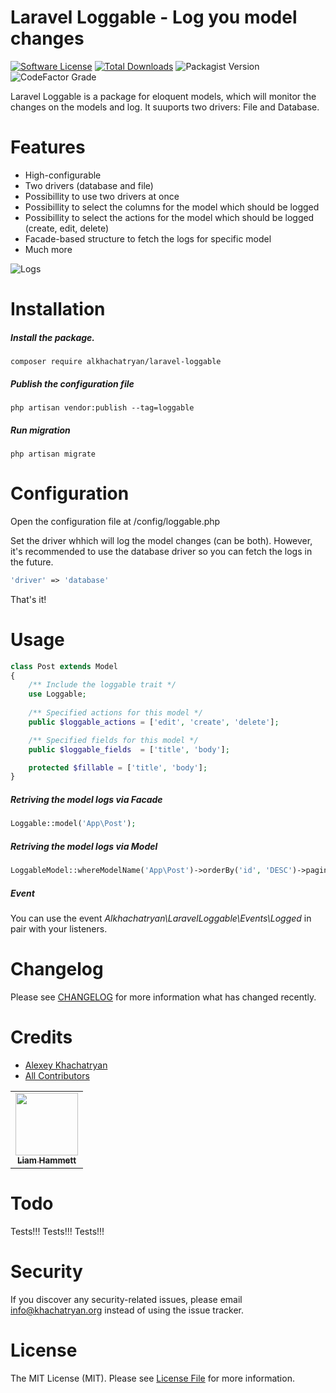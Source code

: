 # Laravel Loggable - Log you model changes

[![Software License](https://img.shields.io/badge/license-MIT-brightgreen.svg?style=flat-square)](LICENSE.md)
[![Total Downloads](https://img.shields.io/packagist/dt/alkhachatryan/laravel-loggable.svg?style=flat-square)](https://packagist.org/packages/alkhachatryan/laravel-loggable)
![Packagist Version](https://img.shields.io/packagist/v/alkhachatryan/laravel-loggable)
![CodeFactor Grade](https://img.shields.io/codefactor/grade/github/alkhachatryan/laravel-loggable)

Laravel Loggable is a package for eloquent models, which will monitor the changes on the models and log.
It suuports two drivers: File and Database.

# Features
- High-configurable
- Two drivers (database and file)
- Possibillity to use two drivers at once
- Possibillity to select the columns for the model which should be logged
- Possibillity to select the actions for the model which should be logged (create, edit, delete)
- Facade-based structure to fetch the logs for specific model
- Much more

![Logs](https://raw.githubusercontent.com/alkhachatryan/laravel-loggable/master/photo.jpg)

# Installation
##### Install the package.
`composer require alkhachatryan/laravel-loggable`

##### Publish the configuration file
`php artisan vendor:publish --tag=loggable`

##### Run migration
`php artisan migrate`

# Configuration
Open the configuration file at /config/loggable.php

Set the driver whhich will log the model changes (can be both).
However, it's recommended to use the database driver so you can fetch the logs in the future.
```php 
'driver' => 'database' 
```


That's it!

# Usage
```php 
class Post extends Model
{
    /** Include the loggable trait */
    use Loggable;
    
    /** Specified actions for this model */
    public $loggable_actions = ['edit', 'create', 'delete'];

    /** Specified fields for this model */
    public $loggable_fields  = ['title', 'body'];

    protected $fillable = ['title', 'body'];
}
```

##### Retriving the model logs via Facade
```php
Loggable::model('App\Post');
```
##### Retriving the model logs via Model
```php
LoggableModel::whereModelName('App\Post')->orderBy('id', 'DESC')->paginate(10);
```

##### Event
You can use the event *Alkhachatryan\LaravelLoggable\Events\Logged* in pair with your listeners.

# Changelog
Please see [CHANGELOG](CHANGELOG.md) for more information what has changed recently.

# Credits

- [Alexey Khachatryan](https://github.com/alkhachatryan)
- [All Contributors](https://github.com/alkhachatryan/laravel-loggable/contributors)
<!-- ALL-CONTRIBUTORS-LIST:START -->
<!-- prettier-ignore-start -->
<!-- markdownlint-disable -->
<table>
  <tr>
    <td align="center"><a href="https://liamhammett.com"><img src="https://avatars0.githubusercontent.com/u/4326337?v=4" width="100px;" alt=""/><br /><sub><b>Liam Hammett</b></sub></a></td>
  </tr>
</table>

<!-- markdownlint-enable -->
<!-- prettier-ignore-end -->
<!-- ALL-CONTRIBUTORS-LIST:END -->
# Todo
Tests!!! Tests!!! Tests!!!

# Security
If you discover any security-related issues, please email info@khachatryan.org instead of using the issue tracker.

# License
The MIT License (MIT). Please see [License File](/LICENSE.md) for more information.
